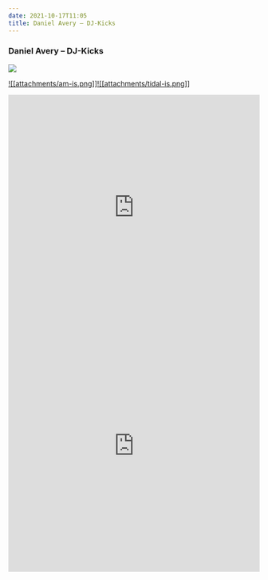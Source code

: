 ```yaml
---
date: 2021-10-17T11:05
title: Daniel Avery – DJ-Kicks
---
```

### Daniel Avery – DJ-Kicks
[![](https://img.discogs.com/d6GqR7tgddDm7pmBIqWRyuIpg7M=/fit-in/300x267/filters:strip_icc():format(jpeg):mode_rgb():quality(90)/discogs-images/R-9340172-1478890312-1908.jpeg.jpg)][1] 

[1]: https://www.discogs.com/release/9340172
[2]: https://music.apple.com/us/album/1166865309
[3]: https://listen.tidal.com/album/184781700

[![[attachments/am-is.png]]][2][![[attachments/tidal-is.png]]][3]

<iframe allow="autoplay *; encrypted-media *; fullscreen *" frameborder="0" height="450" style="width:100%;max-width:660px;overflow:hidden;background:transparent;" sandbox="allow-forms allow-popups allow-same-origin allow-scripts allow-storage-access-by-user-activation allow-top-navigation-by-user-activation" src="https://embed.music.apple.com/us/album/turn-blue/1166865309"></iframe>
<div style="position: relative; padding-bottom: 100%; height: 0; overflow: hidden; max-width: 100%;"><iframe src="https://embed.tidal.com/albums/184781700?layout=gridify" frameborder= "0" allowfullscreen style="position: absolute; top: 0; left: 0; width: 100%; height: 1px; min-height: 100%; margin: 0 auto;"></iframe></div>